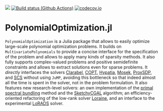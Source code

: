 [![](https://img.shields.io/badge/docs-dev-blue.svg)](https://projekter.github.io/PolynomialOptimization.jl/dev)
[![Build status (Github Actions)](https://github.com/projekter/PolynomialOptimization.jl/workflows/CI/badge.svg)](https://github.com/projekter/PolynomialOptimization.jl/actions)
[![codecov.io](http://codecov.io/github/projekter/PolynomialOptimization.jl/coverage.svg?branch=main)](http://codecov.io/github/projekter/PolynomialOptimization.jl?branch=main)

# PolynomialOptimization.jl

`PolynomialOptimization` is a Julia package that allows to easily optimize large-scale polynomial optimization problems.
It builds on `MultivariatePolynomials` to provide a concise interface for the specification of the problem and allows to apply
many kinds of sparsity methods. It also fully supports complex-valued problems and positive semidefinite constraints and allows
to extract solutions even for sparse problems.
It _directly_ interfaces the solvers
[Clarabel](https://github.com/oxfordcontrol/Clarabel.jl),
[COPT](https://www.shanshu.ai/copt),
[Hypatia](https://github.com/jump-dev/Hypatia.jl),
[Mosek](https://www.mosek.com/),
[ProxSDP](https://github.com/mariohsouto/ProxSDP.jl), and
[SCS](https://github.com/cvxgrp/scs) without using `JuMP`, avoiding this bottleneck so that indeed almost all the time is spent
in the solver, not in the problem formulation. It also features new research-level solvers: an own implementation of the
[primal spectral bundling](https://arxiv.org/abs/2307.07651v1) method and the [SketchyCGAL](https://doi.org/10.1137/19M1305045)
algorithm; an efficiency-oriented refactoring of the low-rank solver [Loraine](https://github.com/kocvara/Loraine.jl),
and an interface to the experimental [LoRADS](https://github.com/projekter/LoRADS) solver.
